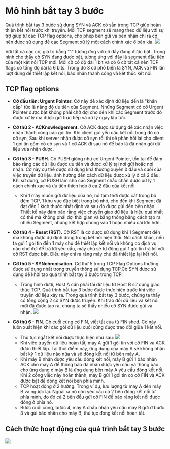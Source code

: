 # Mô hình bắt tay 3 bước
Quá trình bắt tay 3 bước sử dụng SYN và ACK có sẵn trong TCP giúp hoàn thiện kết nối trước khi truyền. Mỗi TCP segment sẽ mang theo dữ liệu với sự trợ giúp từ các TCP flag options, cho phép bên gửi và bên nhận chỉ ra cờ nên được sử dụng để các Segment xử lý một cách chính xác ở bên kia. 
![](https://camo.githubusercontent.com/5322384943e827a6b84da2c2792c0893149e608edca27f2114d22f27fb215a66/687474703a2f2f332e62702e626c6f6773706f742e636f6d2f2d466b5848684a4f625563302f55635a6537626a754d56492f41414141414141414149342f366d5948794134346f42452f73313630302f7463702d616e616c797369732d73656374696f6e2d342d312e676966)


Với tất cả các cờ, giá trị bằng "1" tương ứng với cờ đấy đang được bật. Trong hình cho thấy cờ SYN đang được bật, tương ứng với đây là segment đầu tiên của một kết nối TCP mới. Mỗi cờ có độ dài 1 bit và có 6 cờ tất cả nên TCP flags có tổng độ dài là 6 bits. Trong đó 3 cờ phổ biến là SYN, ACK và FIN lần lượt dùng để thiết lập kết nối, báo nhận thành công và kết thúc kết nối.
## TCP flag options
- **Cờ đầu tiên: Urgent Pointer.** Cờ này để xác định dữ liệu đến là "khẩn cấp" tức là nâng độ ưu tiên của Segment. Những Segment có cờ Urgent Pointer được bật không phải chờ đợi cho đến khi các Segment trước đó được xử lý mà được gửi trực tiếp và xử lý ngay lập tức.
- **Cờ thứ 2 - ACKnowledgement.** Cờ ACK được sử dụng để xác nhận việc nhận thành công các gói tin. Khi client gửi yều cầu kết nối trong đó có cờ syn, Sau khi server nhận được cờ syn rồi thì sẽ phản hồi lại cho client 1 gói tin gồm có cờ syn và 1 cờ ACK đi sau nó để báo là đã nhận gói dữ liệu vừa nhận được. 
- **Cờ thứ 3 - PUSH.** Cờ PUSH giống như cờ Urgent Pointer, tồn tại để đảm bảo rằng các dữ liệu được ưu tiên và được xử lý tại nơi gửi hoặc nơi nhận. Cờ này cụ thể được sử dụng khá thường xuyên ở đầu và cuối của việc truyền dữ liệu, ảnh hưởng đến cách dữ liệu được xử lý ở cả 2 đầu. Khi sử dụng, cờ PUSH làm cho các Segment chắc chắn được xử lý 1 cách chính xác và ưu tiên thích hợp ở cả 2 đầu của kết nối.

    - Khi 1 máy muốn gửi dữ liệu của nó, nó tạm thời được cất trong bộ đệm TCP, 1 khu vực đặc biệt trong bộ nhớ, cho đến khi Segment đã đạt đến 1 kích thước nhất định và sau đó được gửi đến bên nhận. Thiết kế này đảm bảo rằng việc chuyển giao dữ liệu là hiệu quả nhất có thể mà không phải đợi thời gian và băng thông bằng cách tạo ra nhiều Segment, nhưng kết hợp chúng vào 1 hoặc nhiều cái lớn hơn.
- **Cờ thứ 4 - Reset (RST).** Cờ RST là cờ được sử dụng khi 1 Segment đến mà không được dự định dùng trong kết nối hiện thời. Nói cách khác, nếu ta gửi 1 gói tin đến 1 máy chủ để thiết lập kết nối và không có dịch vụ nào chờ đợi để trả lời yêu cầu, máy chủ sẽ tự động gửi 1 gói tin trả lời với cờ RST được bật. Điều này chỉ ra rằng máy chủ đã thiết lập lại kết nối.
- **Cờ thứ 5 - SYNchronisation.** Cờ thứ 5 trong TCP Flag Options thường được sử dụng nhất trong truyền thông sử dụng TCP.Cờ SYN được sử dụng để khởi tạo quá trình bắt tay 3 bước trong TCP.

    - Trong hình dưới, Host A cần phải tải dữ liệu từ Host B sử dụng giao thức TCP. Quá trình bắt tay 3 bước được thực hiện trước khi việc truyền dữ liệu xảy ra. Trong quá trình bắt tay 3 bước, chúng ta thấy có tổng cộng 2 cờ SYN được truyền. Khi trao đổi dữ liệu và kết nối mới đã được tạo ra, chúng ta sẽ thấy nhiều cờ SYN được gửi và nhận.
    ![](https://camo.githubusercontent.com/7a4719b47d8d617de44756c8d28653e1d9e098b1caf2ed07e216f663cf0c45d7/687474703a2f2f332e62702e626c6f6773706f742e636f6d2f2d59646e4e7264727a5754452f55635a306539446b3949492f4141414141414141414a492f6d464d49746d685f7a394d2f73313630302f7463702d616e616c797369732d73656374696f6e2d342d322e676966)
    
- **Cờ thứ 6 - FIN.** Cờ cuối cùng cờ FIN, viết tắt của từ FINished. Cờ này luôn xuất hiện khi các gói dữ liệu cuối cùng được trao đổi giữa 1 kết nối.
    - Thủ tục ngắt kết nối được thực hiện như sau:
    ![](https://camo.githubusercontent.com/fbaf22f4270243f69f06c5eb18664be8f14b206b52b312126751fd5158ca5e6c/687474703a2f2f342e62702e626c6f6773706f742e636f6d2f2d57763346345a35304874632f55635a33425a6b424b43492f4141414141414141414a592f474b7255313843574271772f73313630302f7463702d616e616c797369732d73656374696f6e2d342d332e676966)
    - Khi việc truyền dữ liệu hoàn tất, máy A gửi 1 gói tin với cờ FIN và ACK được thiết lập. Tại thời điểm này, ứng dụng của máy A sẽ không nhận bất kỳ 1 dữ liệu nào nữa và sẽ đóng kết nối từ bên máy A.
    - Khi máy B nhận được yêu cầu đóng kết nối, máy B gửi 1 báo nhận ACK cho máy A để thông báo đã nhận được yêu cầu và thông báo cho ứng dụng ở máy B là ứng dụng bên máy A yêu cầu đóng kết nối. Khi 2 công việc này hoàn thành, máy B gửi 1 gói tin có cờ FIN và ACK được bật để đóng kết nối bên phía mình.
    - TCP hoạt động ở 2 hướng. Trong ví dụ, lưu lượng từ máy A đến máy B và ngược lại. Ngoài ra nó còn yêu cầu cả 2 bên đóng kết nối từ phía mình, do đó cả 2 bên đều gửi cờ FIN để báo rằng kết nối được đóng ở phía nó.
    - Bước cuối cùng, bước 4, máy A chấp nhận yêu cầu máy B gửi ở bước 3 và gửi báo nhận cho máy B, thủ tục đóng kết nối hoàn tất.



## Cách thức hoạt động của quá trình bắt tay 3 bước
![](https://camo.githubusercontent.com/b6a94d43c2d7f48aebcdb64a6634bea71a78aaf904dbdd3d4ecf7f9bc484a169/687474703a2f2f342e62702e626c6f6773706f742e636f6d2f5f4b666d674d7a445f7076342f535f7442386a55597444492f41414141414141414141302f4e3136534d77466f5761412f73313630302f7463702d312e6a7067)
